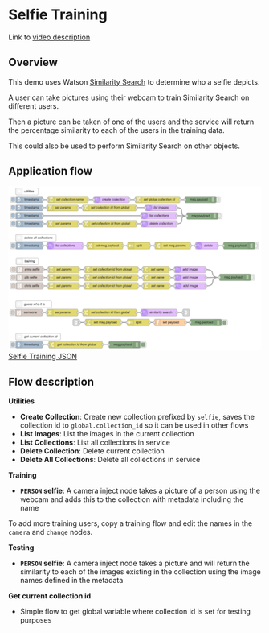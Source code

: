 # Selfie Training

Link to [video description](https://youtu.be/f4atHS0El2k)

## Overview

This demo uses Watson <a href="https://github.com/watson-developer-cloud/node-red-node-watson">Similarity Search</a> to determine who a selfie depicts.

A user can take pictures using their webcam to train Similarity Search on different users.

Then a picture can be taken of one of the users and the service will return the percentage similarity to each of the users in the training data.

This could also be used to perform Similarity Search on other objects.

## Application flow

![Selfie Training Flow](selfie_training.png)
[Selfie Training JSON](selfie_training.json)

## Flow description

**Utilities**

* **Create Collection**: Create new collection prefixed by `selfie`, saves the collection id to `global.collection_id` so it can be used in other flows
* **List Images**: List the images in the current collection
* **List Collections**: List all collections in service
* **Delete Collection**: Delete current collection
* **Delete All Collections**: Delete all collections in service

**Training**

* **`PERSON` selfie**: A camera inject node takes a picture of a person using the webcam and adds this to the collection with metadata including the name

To add more training users, copy a training flow and edit the names in the `camera` and `change` nodes.

**Testing**

* **`PERSON` selfie**: A camera inject node takes a picture and will return the similarity to each of the images existing in the collection using the image names defined in the metadata

**Get current collection id**

* Simple flow to get global variable where collection id is set for testing purposes
